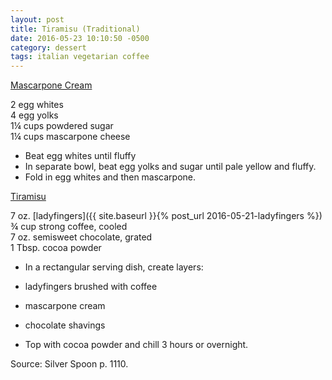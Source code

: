 ```yaml
---
layout: post
title: Tiramisu (Traditional)
date: 2016-05-23 10:10:50 -0500
category: dessert
tags: italian vegetarian coffee
---
```

<span style="text-decoration: underline;">Mascarpone Cream</span>
  
2 egg whites  
4 egg yolks  
1¼ cups powdered sugar  
1¼ cups mascarpone cheese  

  * Beat egg whites until fluffy
  * In separate bowl, beat egg yolks and sugar until pale yellow and fluffy.
  * Fold in egg whites and then mascarpone.

<span style="text-decoration: underline;">Tiramisu</span>
  
7 oz. [ladyfingers]({{ site.baseurl }}{% post_url 2016-05-21-ladyfingers %})
¾ cup strong coffee, cooled  
7 oz. semisweet chocolate, grated  
1 Tbsp. cocoa powder  

  * In a rectangular serving dish, create layers:  

  * ladyfingers brushed with coffee
  * mascarpone cream
  * chocolate shavings


  * Top with cocoa powder and chill 3 hours or overnight.

Source: Silver Spoon p. 1110.  
